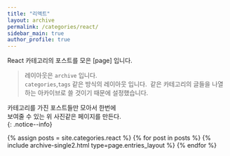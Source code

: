 ```yaml
---
title: "리액트"
layout: archive
permalink: /categories/react/
sidebar_main: true
author_profile: true
---
```


React 카테고리의 포스트를 모은 [page] 입니다.    
> 레이아웃은 `archive` 입니다.  
> `categories`,`tags`  같은 방식의 레이아웃 입니다.
>  같은 카테고리의 글들을 나열하는 아카이브로 
>  쓸 것이기 때문에 설정했습니다.

카테고리를 가진 포스트들만 모아서 한번에  
보여줄 수 있는 위 사진같은 페이지를 만든다.  
{: .notice--info}

{% assign posts = site.categories.react %}
{% for post in posts %} {% include archive-single2.html type=page.entries_layout %} {% endfor %}

